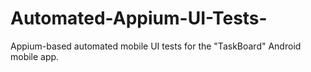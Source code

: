 # Automated-Appium-UI-Tests-
Appium-based automated mobile UI tests for the "TaskBoard" Android mobile app.
